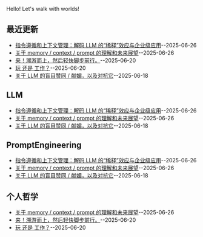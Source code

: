 Hello! Let's walk with worlds!

## 最近更新
- [指令遵循和上下文管理：解码 LLM 的“稀释”效应与企业级应用](https://github.com/alterxyz/gitblog/issues/7)--2025-06-26
- [关于 memory / context / prompt 的理解和未来展望](https://github.com/alterxyz/gitblog/issues/6)--2025-06-26
- [来！溯游而上，然后轻快脚步前行。](https://github.com/alterxyz/gitblog/issues/5)--2025-06-20
- [玩 还是 工作？](https://github.com/alterxyz/gitblog/issues/4)--2025-06-20
- [关于 LLM 的盲目赞同 / 献媚，以及对抗它](https://github.com/alterxyz/gitblog/issues/3)--2025-06-18
## LLM

- [指令遵循和上下文管理：解码 LLM 的“稀释”效应与企业级应用](https://github.com/alterxyz/gitblog/issues/7)--2025-06-26
- [关于 memory / context / prompt 的理解和未来展望](https://github.com/alterxyz/gitblog/issues/6)--2025-06-26
- [关于 LLM 的盲目赞同 / 献媚，以及对抗它](https://github.com/alterxyz/gitblog/issues/3)--2025-06-18
## PromptEngineering

- [指令遵循和上下文管理：解码 LLM 的“稀释”效应与企业级应用](https://github.com/alterxyz/gitblog/issues/7)--2025-06-26
- [关于 memory / context / prompt 的理解和未来展望](https://github.com/alterxyz/gitblog/issues/6)--2025-06-26
- [关于 LLM 的盲目赞同 / 献媚，以及对抗它](https://github.com/alterxyz/gitblog/issues/3)--2025-06-18
## 个人哲学

- [关于 memory / context / prompt 的理解和未来展望](https://github.com/alterxyz/gitblog/issues/6)--2025-06-26
- [来！溯游而上，然后轻快脚步前行。](https://github.com/alterxyz/gitblog/issues/5)--2025-06-20
- [玩 还是 工作？](https://github.com/alterxyz/gitblog/issues/4)--2025-06-20
